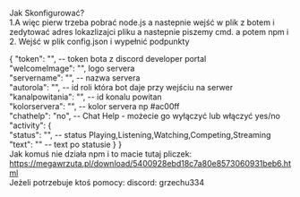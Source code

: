 Jak Skonfigurować?
<br>
1.A więc pierw trzeba pobrać node.js a nastepnie wejść w plik z botem i zedytować adres lokazlizajci pliku a nastepnie piszemy cmd. a potem npm i 
<br>
2. Wejść w plik config.json 
i wypełnić podpunkty 

{
    "token": "", -- token bota z discord developer portal
    <br>
    "welcomeImage": "", logo servera
    <br>
    "servername": "", -- nazwa servera
    <br>
    "autorola": "", -- id roli która bot daje przy wejściu na serwer
    <br>
    "kanalpowitania": "", -- id konalu powitan
    <br>
    "kolorservera": "", -- kolor servera np #ac00ff
    <br>
     "chathelp": "no", -- Chat Help - możecie go wyłączyć lub włączyć yes/no
     <br>
     "activity": {
      <br>
        "status": "", -- status  Playing,Listening,Watching,Competing,Streaming
         <br>
        "text": "" -- text po statusie
    }
}
<br>
Jak komuś nie działa npm i to macie tutaj pliczek: https://megawrzuta.pl/download/5400928ebd18c7a80e8573060931beb6.html
<br>
Jeżeli potrzebuje ktoś pomocy: discord: grzechu334
